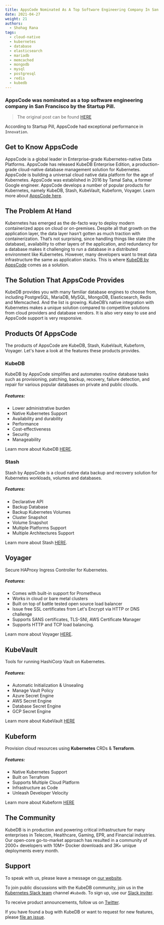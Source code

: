 ```yaml
---
title: AppsCode Nominated As A Top Software Engineering Company In San Francisco
date: 2021-04-27
weight: 21
authors:
  - Shohag Rana
tags:
  - cloud-native
  - kubernetes
  - database
  - elasticsearch
  - mariadb
  - memcached
  - mongodb
  - mysql
  - postgresql
  - redis
  - kubedb
---
```



### AppsCode was nominated as a top software engineering company in San Francisco by the Startup Pill.

> The original post can be found [HERE](https://startupill.com/these-are-the-top-software-engineering-startups-in-san-francisco-2021/)

According to Startup Pill, AppsCode had exceptional performance in `Innovation`.

## Get to Know AppsCode

AppsCode is a global leader in Enterprise-grade Kubernetes-native Data Platforms. AppsCode has released KubeDB Enterprise Edition, a production-grade cloud-native database management solution for Kubernetes. AppsCode is building a universal cloud native data platform for the age of Kubernetes. AppsCode was established in 2016 by Tamal Saha, a former Google engineer. AppsCode develops a number of popular products for Kubernetes, namely KubeDB, Stash, KubeVault, Kubeform, Voyager. Learn more about [AppsCode here](https://appscode.com).

## The Problem At Hand

Kubernetes has emerged as the de-facto way to deploy modern containerized apps on cloud or on-premises. Despite all that growth on the application layer, the data layer hasn’t gotten as much traction with containerization. That’s not surprising, since handling things like state (the database), availability to other layers of the application, and redundancy for a database makes it challenging to run a database in a distributed environment like Kubernetes. However, many developers want to treat data infrastructure the same as application stacks. This is where [KubeDB by AppsCode](kubedb.com) comes as a solution.

## The Solution That AppsCode Provides

KubeDB provides you with many familiar database engines to choose from, including PostgreSQL, MariaDB, MySQL, MongoDB, Elasticsearch, Redis and Memcached. And the list is growing. KubeDB’s native integration with Kubernetes makes a unique solution compared to competitive solutions from cloud providers and database vendors. It is also very easy to use and AppsCode support is very responsive. 
## Products Of AppsCode
The products of AppsCode are KubeDB, Stash, KubeVault, Kubeform, Voyager. Let's have a look at the features these products provides.

### KubeDB
KubeDB by AppsCode simplifies and automates routine database tasks such as provisioning, patching, backup, recovery, failure detection, and repair for various popular databases on private and public clouds. 
##### Features: 

 - Lower administrative burden 
 - Native Kubernetes Support
 - Availability and durability
 - Performance
 - Cost-effectiveness
 - Security
 - Manageability

Learn more about KubeDB [HERE](https://kubedb.com).
### Stash
Stash by AppsCode is a cloud native data backup and recovery solution for Kubernetes workloads, volumes and databases.
##### Features: 
 - Declarative API
 - Backup Database
 - Backup Kubernetes Volumes
 - Cluster Snapshot
 - Volume Snapshot
 - Multiple Platforms Support
 - Multiple Architectures Support

Learn more about Stash [HERE](https://stash.run/).

## Voyager
Secure HAProxy Ingress Controller for Kubernetes.
##### Features: 
 - Comes with built-in support for Prometheus
 - Works in cloud or bare metal clusters
 - Built on top of battle tested open source load balancer
 - Issue free SSL certificates from Let's Encrypt via HTTP or DNS challenge
 - Supports SANS certificates, TLS-SNI, AWS Certificate Manager
 - Supports HTTP and TCP load balancing.

Learn more about Voyager [HERE](https://voyagermesh.com/).
## KubeVault
Tools for running HashiCorp Vault on Kubernetes.
##### Features: 
 - Automatic Initialization & Unsealing
 - Manage Vault Policy
 - Azure Secret Engine
 - AWS Secret Engine
 - Database Secret Engine
 - GCP Secret Engine
 
 Learn more about KubeVault [HERE](https://kubevault.com/)
## Kubeform
Provision cloud resources using <strong>Kubernetes</strong> CRDs & <strong>Terraform</strong>.
##### Features: 
 - Native Kubernetes Support
 - Built on Terrafrom
 - Supports Multiple Cloud Platform
 - Infrastructure as Code
 - Unleash Developer Velocity
 
 Learn more about Kubeform [HERE](https://kubeform.com/)
## The Community

KubeDB is in production and powering critical infrastructure for many enterprises in Telecom, Healthcare, Gaming, EPR, and Financial industries. Our open-core go-to-market approach has resulted in a community of 2000+ developers with 10M+  Docker downloads and 3K+ unique deployments every month.

## Support

To speak with us, please leave a message on [our website](https://appscode.com/contact/).

To join public discussions with the KubeDB community, join us in the [Kubernetes Slack team](https://kubernetes.slack.com/messages/C8149MREV/) channel `#kubedb`. To sign up, use our [Slack inviter](http://slack.kubernetes.io/).

To receive product announcements, follow us on [Twitter](https://twitter.com/KubeDB).

If you have found a bug with KubeDB or want to request for new features, please [file an issue](https://github.com/kubedb/project/issues/new).